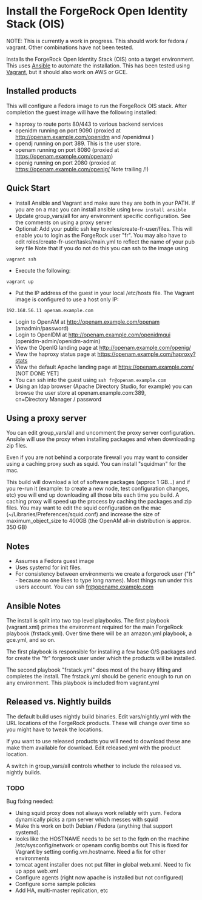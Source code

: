 # Install the ForgeRock Open Identity Stack (OIS)


NOTE: This is currently a work in progress. This should work for fedora / vagrant. Other 
combinations have not been tested. 


Installs the ForgeRock Open Identity Stack (OIS) onto a target environment.
This uses [Ansible](https://github.com/ansible/ansible) to automate the installation. This has been
tested using [Vagrant](http://www.vagrantup.com/), but it should also work on AWS or GCE. 


## Installed products

This will configure a Fedora image to run the ForgeRock OIS stack. After completion the guest image 
will have the following installed:

* haproxy to route ports 80/443 to various backend services
* openidm running on port 9090 (proxied at  http://openam.example.com/openidm  and /openidmui )
* opendj running on port 389. This is the user store. 
* openam running on port 8080 (proxied at https://openam.example.com/openam)
* openig running on port 2080  (proxied at https://openam.example.com/openig/  Note trailing /!)

## Quick Start

* Install Ansible and Vagrant and make sure they are both in your PATH. If you are on a
  mac you can install ansible using 
  ```brew install ansible```
* Update group_vars/all for any environment specific configuration. See the comments on using a proxy server
* Optional: Add your public ssh key to roles/create-fr-user/files. This will enable you to login as the ForgeRock user "fr". You may also have 
 to edit roles/create-fr-user/tasks/main.yml to reflect the name of your pub key file
  Note that if you do not do this you can ssh to the image using

```vagrant ssh```

* Execute the following:

```/bin/sh
vagrant up
```

* Put the IP address of the guest in your local /etc/hosts file. The Vagrant image is 
  configured to use a host only IP:

`192.168.56.11 openam.example.com`

* Login to OpenAM at http://openam.example.com/openam  (amadmin/password)
* Login to OpenIDM at http://openam.example.com/openidmgui  (openidm-admin/openidm-admin)
* View the OpenIG landing page at http://openam.example.com/openig/  
* View the haproxy status page at https://openam.example.com/haproxy?stats
* View the default Apache landing page at https://openam.example.com/  [NOT DONE YET]
* You can ssh into the guest using `ssh fr@openam.example.com` 
* Using an ldap browser (Apache Directory Studio, for example) you can browse the user store at openam.example.com:389,   
  cn=Directory Manager / password

## Using a proxy server 

You can edit group_vars/all and uncomment the proxy server configuration.  Ansible will use 
the proxy when installing packages and when downloading zip files. 

Even if you are not behind a corporate firewall you may want to consider using a caching proxy
such as squid. You can install "squidman" for the mac.  

This build will download a lot of software packages (approx 1 GB...)
and if you re-run it (example: to create a new node, test configuration changes, etc) you
will end up downloading all those bits each time you build. A caching proxy will speed up the process 
by caching the packages and zip files.  You may want to edit the squid configuration on 
the mac (~/Libraries/Preferences/squid.conf) and increase the size of maximum_object_size 
to 400GB (the OpenAM all-in distribution is approx. 350 GB)


## Notes

* Assumes a Fedora guest image 
* Uses systemd for init files. 
* For consistency between environments we create a forgerock user ("fr" - because no one likes to type 
long names). Most things run under this users account. You can ssh fr@opename.example.com


## Ansible Notes

The install is split into two top level playbooks. The first playbook (vagrant.xml) primes the environment required 
for the main ForgeRock playbook (frstack.yml). Over time there will be an amazon.yml playbook, a gce.yml, and so on.

The first playbook is responsible for installing a few base O/S packages and for create the "fr" forgerock user under
which the products will be installed. 

The second playbook "frstack.yml" does most of the heavy lifting and completes the install. 
The frstack.yml should be generic enough to run on any environment. This playbook is included from vagrant.yml  


## Released vs. Nightly builds

The default build uses nightly build binaries. Edit vars/nightly.yml with the URL locations of the ForgeRock products. These will change over time so you might have to tweak the locations.

If you want to use released products you will need to download these ane make them available for download. Edit released.yml with the product location.

A switch in group_vars/all controls whether to include the released vs. nightly builds. 



### TODO


Bug fixing needed:
* Using squid proxy does not always work reliably with yum. Fedora dynamically picks a rpm server which messes with squid
* Make this work on both Debian / Fedora (anything that support systemd).
* looks like the HOSTNAME needs to be set to the fqdn on the machine /etc/sysconfig/network  or openam config bombs out
  This is fixed for Vagrant by setting config.vm.hostname. Need a fix for other environments
* tomcat agent installer does not put filter in global web.xml. Need to fix up apps web.xml
* Configure agents (right now apache is installed but not configured)
* Configure some sample policies
* Add HA, multi-master replication, etc
